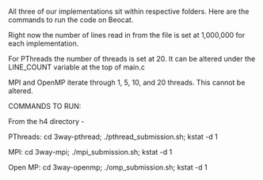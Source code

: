All three of our implementations sit within respective folders. Here are the commands to run the code on Beocat. 

Right now the number of lines read in from the file is set at 1,000,000 for each implementation.

For PThreads the number of threads is set at 20. It can be altered under the LINE_COUNT variable at the top of main.c

MPI and OpenMP iterate through 1, 5, 10, and 20 threads. This cannot be altered.

COMMANDS TO RUN:

From the h4 directory - 

PThreads:
cd 3way-pthread; ./pthread_submission.sh; kstat -d 1

MPI:
cd 3way-mpi; ./mpi_submission.sh; kstat -d 1

Open MP:
cd 3way-openmp; ./omp_submission.sh; kstat -d 1


